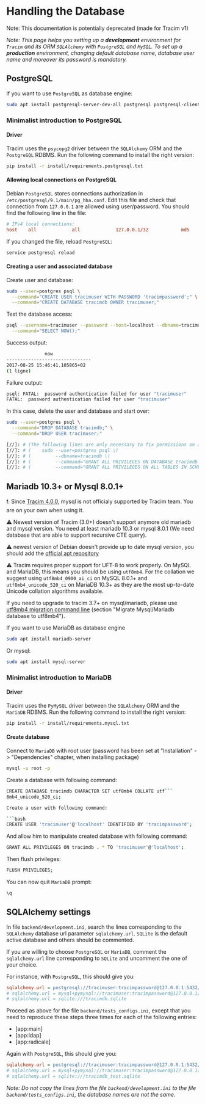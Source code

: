 # Handling the Database

Note: This documentation is potentially deprecated (made for Tracim v1)

_Note: This page helps you setting up a **development** environment for `Tracim` and its ORM `SQLAlchemy` with `PostgreSQL` and `MySQL`. To set up a **production** environment, changing default database name, database user name and moreover its password is mandatory._

## PostgreSQL

If you want to use `PostgreSQL` as database engine:

```bash
sudo apt install postgresql-server-dev-all postgresql postgresql-client
```

### Minimalist introduction to PostgreSQL

#### Driver

Tracim uses the `psycopg2` driver between the `SQLAlchemy` ORM and the `PostgreSQL` RDBMS. Run the following command to install the right version:

```bash
pip install -r install/requirements.postgresql.txt
```

#### Allowing local connections on PostgreSQL

Debian `PostgreSQL` stores connections authorization in `/etc/postgresql/9.1/main/pg_hba.conf`. Edit this file and check that connection from `127.0.0.1` are allowed using user/password. You should find the following line in the file:

```conf
# IPv4 local connections:
host    all             all             127.0.0.1/32            md5
```

If you changed the file, reload `PostgreSQL`:

```bash
service postgresql reload
```

#### Creating a user and associated database

Create user and database:

```bash
sudo --user=postgres psql \
  --command="CREATE USER tracimuser WITH PASSWORD 'tracimpassword';" \
  --command="CREATE DATABASE tracimdb OWNER tracimuser;"
```

Test the database access:

```bash
psql --username=tracimuser --password --host=localhost --dbname=tracimdb \
  --command="SELECT NOW();"
```

Success output:

```bash
              now
-------------------------------
2017-08-25 15:46:41.105865+02
(1 ligne)
```

Failure output:

```bash
psql: FATAL:  password authentication failed for user "tracimuser"
FATAL:  password authentication failed for user "tracimuser"
```

In this case, delete the user and database and start over:

```bash
sudo --user=postgres psql \
  --command="DROP DATABASE tracimdb;" \
  --command="DROP USER tracimuser;"
```

```bash
[//]: # (The following lines are only necessary to fix permissions on an existing database:)
[//]: # (    sudo --user=postgres psql \)
[//]: # (         --dbname=tracimdb \)
[//]: # (         --command="GRANT ALL PRIVILEGES ON DATABASE tracimdb TO tracimuser;" \)
[//]: # (         --command="GRANT ALL PRIVILEGES ON ALL TABLES IN SCHEMA public TO tracimuser;")
```

## Mariadb 10.3+ or Mysql 8.0.1+

❗: Since [Tracim 4.0.0](https://github.com/tracim/tracim/blob/maintenance/4.4/CHANGELOG.md#400--2021-10-29), mysql is not officialy supported by Tracim team. You are on your own when using it.

⚠️ Newest version of Tracim (3.0+) doesn't support anymore old mariadb and mysql version. You need at least
mariadb 10.3 or mysql 8.0.1 (We need database that are able to support recursive CTE query).

⚠️ newest version of Debian doesn't provide up to date mysql version, you should add the [official apt repository](https://dev.mysql.com/doc/mysql-apt-repo-quick-guide/en/)

⚠️ Tracim requires proper support for UFT-8 to work properly. On MySQL and MariaDB, this means you should be using `utf8mb4`. For the collation we suggest using `utf8mb4_0900_ai_ci` on MySQL 8.0.1+ and `utf8mb4_unicode_520_ci` on MariaDB 10.3+ as they are the most up-to-date Unicode collation algorithms available.

If you need to upgrade to tracim 3.7+ on mysql/mariadb, please use [utf8mb4 migration command line](cli.md) (section "Migrate Mysql/Mariadb database to utf8mb4").

If you want to use MariaDB as database engine

```bash
sudo apt install mariadb-server
```

Or mysql:

```bash
sudo apt install mysql-server
```

### Minimalist introduction to MariaDB

#### Driver

Tracim uses the `PyMySQL` driver between the `SQLAlchemy` ORM and the `MariaDB` RDBMS. Run the following command to install the right version:

```bash
pip install -r install/requirements.mysql.txt
```

#### Create database

Connect to `MariaDB` with root user (password has been set at "Installation" -> "Dependencies" chapter, when installing package)

```bash
mysql -u root -p
```

Create a database with following command:

```bash
CREATE DATABASE tracimdb CHARACTER SET utf8mb4 COLLATE utf```
8mb4_unicode_520_ci;

Create a user with following command:

```bash
CREATE USER 'tracimuser'@'localhost' IDENTIFIED BY 'tracimpassword';
```

And allow him to manipulate created database with following command:

```bash
GRANT ALL PRIVILEGES ON tracimdb . * TO 'tracimuser'@'localhost';
```

Then flush privileges:

```bash
FLUSH PRIVILEGES;
```

You can now quit `MariaDB` prompt:

```bash
\q
```

## SQLAlchemy settings

In file `backend/development.ini`, search the lines corresponding to the `SQLAlchemy` database url parameter `sqlalchemy.url`. `SQLite` is the default active database and others should be commented.

If you are willing to choose `PostgreSQL` or `MariaDB`, comment the `sqlalchemy.url` line corresponding to `SQLite` and uncomment the one of your choice.

For instance, with `PostgreSQL`, this should give you:

```ini
sqlalchemy.url = postgresql://tracimuser:tracimpassword@127.0.0.1:5432/tracimdb?client_encoding=utf8
# sqlalchemy.url = mysql+pymysql://tracimuser:tracimpassword@127.0.0.1/tracimdb
# sqlalchemy.url = sqlite:///tracimdb.sqlite
```

Proceed as above for the file `backend/tests_configs.ini`, except that you need to reproduce these steps three times for each of the following entries:

- [app:main]
- [app:ldap]
- [app:radicale]

Again with `PostgreSQL`, this should give you:

```ini
sqlalchemy.url = postgresql://tracimuser:tracimpassword@127.0.0.1:5432/tracimdb_test?client_encoding=utf8
# sqlalchemy.url = mysql+pymysql://tracimuser:tracimpassword@127.0.0.1/tracimdb_test
# sqlalchemy.url = sqlite:///tracimdb_test.sqlite
```

_Note: Do not copy the lines from the file `backend/development.ini` to the file `backend/tests_configs.ini`, the database names are not the same._
